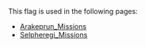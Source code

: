 This flag is used in the following pages:
 - [Arakeprun_Missions](../missions/Arakeprun_Missions.md)
 - [Selpheregi_Missions](../missions/Selpheregi_Missions.md)
